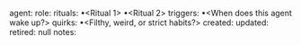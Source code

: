 agent: 
role: 
rituals:
•<Ritual 1>
•<Ritual 2>
triggers:
•<When does this agent wake up?>
quirks:
•<Filthy, weird, or strict habits?>
created: 
updated: 
retired: null
notes: 
